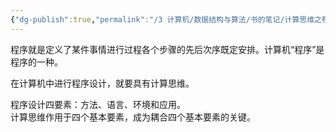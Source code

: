 ```yaml
---
{"dg-publish":true,"permalink":"/3 计算机/数据结构与算法/书的笔记/计算思维之程序设计/什么是程序设计与计算思维/","title":"什么是程序设计与计算思维"}
---
```



程序就是定义了某件事情进行过程各个步骤的先后次序既定安排。计算机“程序”是程序的一种。

在计算机中进行程序设计，就要具有计算思维。

程序设计四要素：方法、语言、环境和应用。  
计算思维作用于四个基本要素，成为耦合四个基本要素的关键。